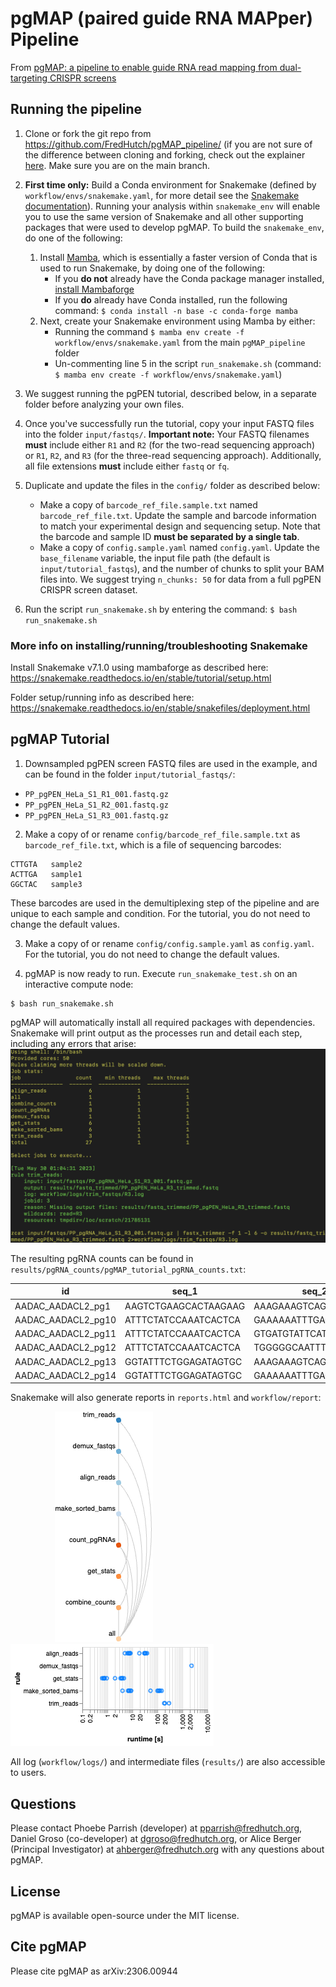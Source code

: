 # pgMAP (paired guide RNA MAPper) Pipeline

From [pgMAP: a pipeline to enable guide RNA read mapping from dual-targeting CRISPR screens](https://arxiv.org/abs/2306.00944)

## Running the pipeline

1. Clone or fork the git repo from https://github.com/FredHutch/pgMAP_pipeline/ (if you are not sure of the difference between cloning and forking, check out the explainer [here](https://github.com/orgs/community/discussions/35849). Make sure you are on the main branch.


2. **First time only:** Build a Conda environment for Snakemake (defined by `workflow/envs/snakemake.yaml`, for more detail see the [Snakemake documentation](https://snakemake.readthedocs.io/en/stable/getting_started/installation.html)). Running your analysis within `snakemake_env` will enable you to use the same version of Snakemake and all other supporting packages that were used to develop pgMAP. To build the `snakemake_env`, do one of the following: 
   1. Install [Mamba](https://mamba.readthedocs.io/en/latest/), which is essentially a faster version of Conda that is used to run Snakemake, by doing one of the following:
      * If you **do not** already have the Conda package manager installed, [install Mambaforge](https://github.com/conda-forge/miniforge#mambaforge)
      * If you **do** already have Conda installed, run the following command: `$ conda install -n base -c conda-forge mamba`
   2. Next, create your Snakemake environment using Mamba by either:
      * Running the command `$ mamba env create -f workflow/envs/snakemake.yaml` from the main `pgMAP_pipeline` folder
      * Un-commenting line 5 in the script `run_snakemake.sh` (command: `$ mamba env create -f workflow/envs/snakemake.yaml`)


3. We suggest running the pgPEN tutorial, described below, in a separate folder before analyzing your own files. 


4. Once you've successfully run the tutorial, copy your input FASTQ files into the folder `input/fastqs/`. **Important note:** Your FASTQ filenames **must** include either `R1` and `R2` (for the two-read sequencing approach) or `R1`, `R2`, and `R3` (for the three-read sequencing approach). Additionally, all file extensions **must** include either `fastq` or `fq`. 


5. Duplicate and update the files in the `config/` folder as described below: 
    * Make a copy of `barcode_ref_file.sample.txt` named `barcode_ref_file.txt`. Update the sample and barcode information to match your experimental design and sequencing setup. Note that the barcode and sample ID **must be separated by a single tab**.
    * Make a copy of `config.sample.yaml` named `config.yaml`. Update the `base_filename` variable, the input file path (the default is `input/tutorial_fastqs`), and the number of chunks to split your BAM files into. We suggest trying `n_chunks: 50` for data from a full pgPEN CRISPR screen dataset. 


6. Run the script `run_snakemake.sh` by entering the command: `$ bash run_snakemake.sh`


### More info on installing/running/troubleshooting Snakemake
Install Snakemake v7.1.0 using mambaforge as described here:
https://snakemake.readthedocs.io/en/stable/tutorial/setup.html

Folder setup/running info as described here:
https://snakemake.readthedocs.io/en/stable/snakefiles/deployment.html

## pgMAP Tutorial
1. Downsampled pgPEN screen FASTQ files are used in the example, and can be found in the folder `input/tutorial_fastqs/`:

* `PP_pgPEN_HeLa_S1_R1_001.fastq.gz`
* `PP_pgPEN_HeLa_S1_R2_001.fastq.gz`
* `PP_pgPEN_HeLa_S1_R3_001.fastq.gz`

2. Make a copy of or rename `config/barcode_ref_file.sample.txt` as `barcode_ref_file.txt`, which is a file of sequencing barcodes:
```
CTTGTA   sample2
ACTTGA   sample1
GGCTAC   sample3
```
These barcodes are used in the demultiplexing step of the pipeline and are unique to each sample and condition. For the tutorial, you do not need to change the default values. 

3. Make a copy of or rename `config/config.sample.yaml` as `config.yaml`. For the tutorial, you do not need to change the default values. 

4. pgMAP is now ready to run. Execute `run_snakemake_test.sh` on an interactive compute node: 
```
$ bash run_snakemake.sh
```
pgMAP will automatically install all required packages with dependencies. Snakemake will print output as the processes run and detail each step, including any errors that arise:
&nbsp;&nbsp;&nbsp;&nbsp;&nbsp;&nbsp;&nbsp;&nbsp;&nbsp;&nbsp;&nbsp;&nbsp;&nbsp;&nbsp;&nbsp;&nbsp;&nbsp;&nbsp;![Report](resources/run_pgMAP.png)

The resulting pgRNA counts can be found in `results/pgRNA_counts/pgMAP_tutorial_pgRNA_counts.txt`:

| id  | seq_1 | seq_2 | counts_sample1 | counts_sample2 | counts_sample3 | 
| ------------- | ------------- | ------------- | ------------- |------------- |------------- |
|AADAC_AADACL2_pg1   |AAGTCTGAAGCACTAAGAAG   |AAAGAAAGTCAGAAACCCGA|  5 |  6 |  4|
|AADAC_AADACL2_pg10	|ATTTCTATCCAAATCACTCA	|GAAAAAATTTGACTGCAGCA|  4 |  2 |  6|
|AADAC_AADACL2_pg11	|ATTTCTATCCAAATCACTCA	|GTGATGTATTCATCTGAAAG|	0 |  2 |  3|
|AADAC_AADACL2_pg12	|ATTTCTATCCAAATCACTCA	|TGGGGGCAATTTAGCAACAG|	1 |  2 |  1|
|AADAC_AADACL2_pg13	|GGTATTTCTGGAGATAGTGC	|AAAGAAAGTCAGAAACCCGA|	1 |  2 |  2|
|AADAC_AADACL2_pg14	|GGTATTTCTGGAGATAGTGC	|GAAAAAATTTGACTGCAGCA|	1 |  2 |  2|

Snakemake will also generate reports in `reports.html` and `workflow/report`:

&nbsp;&nbsp;&nbsp;&nbsp;&nbsp;&nbsp;&nbsp;&nbsp;&nbsp;&nbsp;&nbsp;&nbsp;&nbsp;&nbsp;&nbsp;&nbsp;&nbsp;&nbsp;![Report](resources/workflow.png)&nbsp;&nbsp;&nbsp;&nbsp;&nbsp;&nbsp;&nbsp;&nbsp;&nbsp;&nbsp;&nbsp;&nbsp;&nbsp;&nbsp;&nbsp;&nbsp;&nbsp;&nbsp;&nbsp;&nbsp;&nbsp;&nbsp;&nbsp;&nbsp;&nbsp;&nbsp;&nbsp;&nbsp;&nbsp;&nbsp;&nbsp;&nbsp;&nbsp;&nbsp;&nbsp;&nbsp;![Report](resources/runtimes.png)

All log (`workflow/logs/`) and intermediate files (`results/`) are also accessible to users.

## Questions
Please contact Phoebe Parrish (developer) at pparrish@fredhutch.org, Daniel Groso (co-developer) at dgroso@fredhutch.org, or Alice Berger (Principal Investigator) at ahberger@fredhutch.org with any questions about pgMAP.

## License
pgMAP is available open-source under the MIT license. 

## Cite pgMAP
Please cite pgMAP as arXiv:2306.00944
